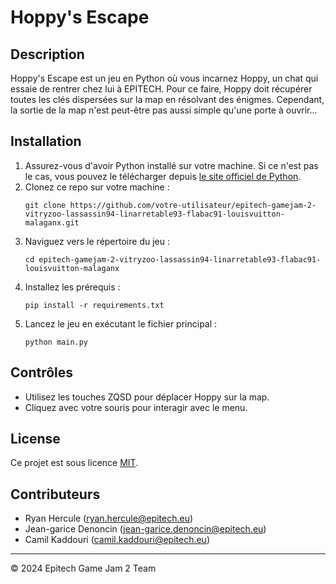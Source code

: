# Hoppy's Escape

## Description
Hoppy's Escape est un jeu en Python où vous incarnez Hoppy, un chat qui essaie de rentrer chez lui à EPITECH. Pour ce faire, Hoppy doit récupérer toutes les clés dispersées sur la map en résolvant des énigmes. Cependant, la sortie de la map n'est peut-être pas aussi simple qu'une porte à ouvrir...

## Installation
1. Assurez-vous d'avoir Python installé sur votre machine. Si ce n'est pas le cas, vous pouvez le télécharger depuis [le site officiel de Python](https://www.python.org/).
2. Clonez ce repo sur votre machine :
    ```
    git clone https://github.com/votre-utilisateur/epitech-gamejam-2-vitryzoo-lassassin94-linarretable93-flabac91-louisvuitton-malaganx.git
    ```
3. Naviguez vers le répertoire du jeu :
    ```
    cd epitech-gamejam-2-vitryzoo-lassassin94-linarretable93-flabac91-louisvuitton-malaganx
    ```
4. Installez les prérequis :
    ```
    pip install -r requirements.txt
    ```
5. Lancez le jeu en exécutant le fichier principal :
    ```
    python main.py
    ```

## Contrôles
- Utilisez les touches ZQSD pour déplacer Hoppy sur la map.
- Cliquez avec votre souris pour interagir avec le menu.

## License
Ce projet est sous licence [MIT](LICENSE).

## Contributeurs
- Ryan Hercule (ryan.hercule@epitech.eu)
- Jean-garice Denoncin (jean-garice.denoncin@epitech.eu)
- Camil Kaddouri (camil.kaddouri@epitech.eu)

---

© 2024 Epitech Game Jam 2 Team
